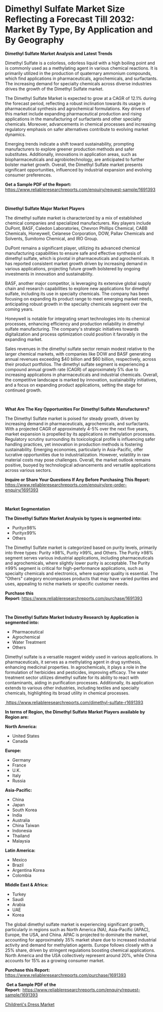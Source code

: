 <p><h1>Dimethyl Sulfate Market Size Reflecting a Forecast Till 2032: Market By Type, By Application and By Geography</h1></p><p><strong>Dimethyl Sulfate Market Analysis and Latest Trends</strong></p>
<p><p>Dimethyl Sulfate is a colorless, odorless liquid with a high boiling point and is commonly used as a methylating agent in various chemical reactions. It is primarily utilized in the production of quaternary ammonium compounds, which find applications in pharmaceuticals, agrochemicals, and surfactants. The increasing demand for specialty chemicals across diverse industries drives the growth of the Dimethyl Sulfate market.</p><p>The Dimethyl Sulfate Market is expected to grow at a CAGR of 12.1% during the forecast period, reflecting a robust inclination towards its usage in pharmaceutical synthesis and agrochemical formulations. Key drivers of this market include expanding pharmaceutical production and rising applications in the manufacturing of surfactants and other specialty chemicals. Moreover, advancements in chemical processes and increasing regulatory emphasis on safer alternatives contribute to evolving market dynamics.</p><p>Emerging trends indicate a shift toward sustainability, prompting manufacturers to explore greener production methods and safer substitutes. Additionally, innovations in application areas, such as biopharmaceuticals and agrobiotechnology, are anticipated to further bolster market growth. Overall, the Dimethyl Sulfate market presents significant opportunities, influenced by industrial expansion and evolving consumer preferences.</p></p>
<p><strong>Get a Sample PDF of the Report:&nbsp;</strong> <a href="https://www.reliableresearchreports.com/enquiry/request-sample/1691393?utm_campaign=1581&utm_medium=2&utm_source=Github&utm_content=ia&utm_term=07012025&utm_id=dimethyl-sulfate">https://www.reliableresearchreports.com/enquiry/request-sample/1691393</a></p>
<p>&nbsp;</p>
<p><strong>Dimethyl Sulfate Major Market Players</strong></p>
<p><p>The dimethyl sulfate market is characterized by a mix of established chemical companies and specialized manufacturers. Key players include DuPont, BASF, Caledon Laboratories, Chevron Phillips Chemical, CABB Chemicals, Honeywell, Celanese Corporation, DOW, Pallav Chemicals and Solvents, Sumitomo Chemical, and IRO Group. </p><p>DuPont remains a significant player, utilizing its advanced chemical manufacturing capabilities to ensure safe and effective synthesis of dimethyl sulfate, which is pivotal in pharmaceuticals and agrochemicals. It has reported consistent market growth driven by increasing demand in various applications, projecting future growth bolstered by ongoing investments in innovation and sustainability.</p><p>BASF, another major competitor, is leveraging its extensive global supply chain and research capabilities to explore new applications for dimethyl sulfate, including its use in specialty chemicals. The company has been focusing on expanding its product range to meet emerging market needs, anticipating robust growth in the specialty chemicals segment over the coming years.</p><p>Honeywell is notable for integrating smart technologies into its chemical processes, enhancing efficiency and production reliability in dimethyl sulfate manufacturing. The company's strategic initiatives towards digitalization and process optimization could position it favorably in the expanding market.</p><p>Sales revenues in the dimethyl sulfate sector remain modest relative to the larger chemical markets, with companies like DOW and BASF generating annual revenues exceeding $40 billion and $60 billion, respectively, across their product portfolios. The dimethyl sulfate segment is experiencing a compound annual growth rate (CAGR) of approximately 5% due to increasing applications in pharmaceuticals and industrial chemicals. Overall, the competitive landscape is marked by innovation, sustainability initiatives, and a focus on expanding product applications, setting the stage for continued growth.</p></p>
<p>&nbsp;</p>
<p><strong>What Are The Key Opportunities For Dimethyl Sulfate Manufacturers?</strong></p>
<p><p>The Dimethyl Sulfate market is poised for steady growth, driven by increasing demand in pharmaceuticals, agrochemicals, and surfactants. With a projected CAGR of approximately 4-5% over the next five years, market expansion is propelled by its applications in methylation processes. Regulatory scrutiny surrounding its toxicological profile is influencing safer handling practices, yet innovation in production methods is fostering sustainability. Emerging economies, particularly in Asia-Pacific, offer lucrative opportunities due to industrialization. However, volatility in raw material costs may pose challenges. Overall, the market outlook remains positive, buoyed by technological advancements and versatile applications across various sectors.</p></p>
<p><strong>Inquire or Share Your Questions If Any Before Purchasing This Report:</strong> <a href="https://www.reliableresearchreports.com/enquiry/pre-order-enquiry/1691393?utm_campaign=1581&utm_medium=2&utm_source=Github&utm_content=ia&utm_term=07012025&utm_id=dimethyl-sulfate">https://www.reliableresearchreports.com/enquiry/pre-order-enquiry/1691393</a></p>
<p>&nbsp;</p>
<p><strong>Market Segmentation</strong></p>
<p><strong>The Dimethyl Sulfate Market Analysis by types is segmented into:</strong></p>
<p><ul><li>Purity≥98%</li><li>Purity≥99%</li><li>Others</li></ul></p>
<p><p>The Dimethyl Sulfate market is categorized based on purity levels, primarily into three types: Purity ≥98%, Purity ≥99%, and Others. The Purity ≥98% segment serves various industrial applications, including pharmaceuticals and agrochemicals, where slightly lower purity is acceptable. The Purity ≥99% segment is critical for high-performance applications, such as specialty chemicals and electronics, where superior quality is essential. The "Others" category encompasses products that may have varied purities and uses, appealing to niche markets or specific customer needs.</p></p>
<p><strong>Purchase this Report:&nbsp;</strong><a href="https://www.reliableresearchreports.com/purchase/1691393?utm_campaign=1581&utm_medium=2&utm_source=Github&utm_content=ia&utm_term=07012025&utm_id=dimethyl-sulfate">https://www.reliableresearchreports.com/purchase/1691393</a></p>
<p>&nbsp;</p>
<p><strong>The Dimethyl Sulfate Market Industry Research by Application is segmented into:</strong></p>
<p><ul><li>Pharmaceutical</li><li>Agrochemical</li><li>Water Treatment</li><li>Others</li></ul></p>
<p><p>Dimethyl sulfate is a versatile reagent widely used in various applications. In pharmaceuticals, it serves as a methylating agent in drug synthesis, enhancing medicinal properties. In agrochemicals, it plays a role in the formulation of herbicides and pesticides, improving efficacy. The water treatment sector utilizes dimethyl sulfate for its ability to react with contaminants, aiding in purification processes. Additionally, its application extends to various other industries, including textiles and specialty chemicals, highlighting its broad utility in chemical processes.</p></p>
<p><a href="https://www.reliableresearchreports.com/dimethyl-sulfate-r1691393?utm_campaign=1581&utm_medium=2&utm_source=Github&utm_content=ia&utm_term=07012025&utm_id=dimethyl-sulfate">&nbsp;https://www.reliableresearchreports.com/dimethyl-sulfate-r1691393</a></p>
<p><strong>In terms of Region, the Dimethyl Sulfate Market Players available by Region are:</strong></p>
<p>
    <p> <strong> North America: </strong>
        <ul>
            <li>United States</li>
            <li>Canada</li>
        </ul>
        </p> 
    <p> <strong> Europe: </strong>
        <ul>
            <li>Germany</li>
            <li>France</li>
            <li>U.K.</li>
            <li>Italy</li>
            <li>Russia</li>
        </ul>
        </p> 
    <p> <strong> Asia-Pacific: </strong>
        <ul>
            <li>China</li>
            <li>Japan</li>
            <li>South Korea</li>
            <li>India</li>
            <li>Australia</li>
            <li>China Taiwan</li>
            <li>Indonesia</li>
            <li>Thailand</li>
            <li>Malaysia</li>
        </ul>
        </p> 
    <p> <strong> Latin America: </strong>
        <ul>
            <li>Mexico</li>
            <li>Brazil</li>
            <li>Argentina Korea</li>
            <li>Colombia</li>
        </ul>
        </p> 
    <p> <strong> Middle East & Africa: </strong>
        <ul>
            <li>Turkey</li>
            <li>Saudi</li>
            <li>Arabia</li>
            <li>UAE</li>
            <li>Korea</li>
        </ul>
    </p>
    </p>
<p><p>The global dimethyl sulfate market is experiencing significant growth, particularly in regions such as North America (NA), Asia-Pacific (APAC), Europe, the USA, and China. APAC is projected to dominate the market, accounting for approximately 35% market share due to increased industrial activity and demand for methylation agents. Europe follows closely with a 25% share, driven by stringent regulations boosting chemical applications. North America and the USA collectively represent around 20%, while China accounts for 15% as a growing consumer market.</p></p>
<p><strong>Purchase this Report: </strong><a href="https://www.reliableresearchreports.com/purchase/1691393?utm_campaign=1581&utm_medium=2&utm_source=Github&utm_content=ia&utm_term=07012025&utm_id=dimethyl-sulfate">https://www.reliableresearchreports.com/purchase/1691393</a></p>
<p>&nbsp;<strong>Get a Sample PDF of the Report:&nbsp;&nbsp;</strong><a href="https://www.reliableresearchreports.com/enquiry/request-sample/1691393?utm_campaign=1581&utm_medium=2&utm_source=Github&utm_content=ia&utm_term=07012025&utm_id=dimethyl-sulfate">https://www.reliableresearchreports.com/enquiry/request-sample/1691393</a></p>
<p><strong></strong></p>
<p><p><a href="https://github.com/mookiesville/Market-Research-Report-List-1/blob/main/childrens-dress-market.md?utm_campaign=1581&utm_medium=2&utm_source=Github&utm_content=ia&utm_term=07012025&utm_id=dimethyl-sulfate">Children\'s Dress Market</a></p></p>